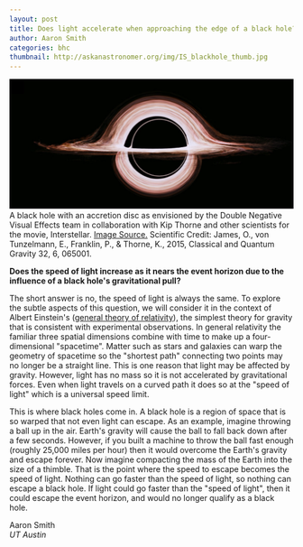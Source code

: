 ```yaml
---
layout: post
title: Does light accelerate when approaching the edge of a black hole?
author: Aaron Smith
categories: bhc
thumbnail: http://askanastronomer.org/img/IS_blackhole_thumb.jpg
---
```

<div class="image">
<img src="/img/IS_blackhole.jpg">
<div class="caption">A black hole with an accretion disc as envisioned by the Double Negative Visual Effects team in collaboration with Kip Thorne and other scientists for the movie, Interstellar. <a href="http://io9.gizmodo.com/the-truth-behind-interstellars-scientifically-accurate-1686120318">Image Source.</a>  Scientific Credit:  James, O., von Tunzelmann, E., Franklin, P., & Thorne, K., 2015, Classical and Quantum Gravity 32, 6, 065001.</div>
</div>

**Does the speed of light increase as it nears the event horizon due to the influence of a black hole's gravitational pull?**

The short answer is no, the speed of light is always the same. To explore the subtle aspects of this question, we will consider it in the context of Albert Einstein's ([general theory of relativity](https://en.wikipedia.org/wiki/General_relativity)), the simplest theory for gravity that is consistent with experimental observations. In general relativity the familiar three spatial dimensions combine with time to make up a four-dimensional "spacetime". Matter such as stars and galaxies can warp the geometry of spacetime so the "shortest path" connecting two points may no longer be a straight line. This is one reason that light may be affected by gravity. However, light has no mass so it is not accelerated by gravitational forces. Even when light travels on a curved path it does so at the "speed of light" which is a universal speed limit.

This is where black holes come in. A black hole is a region of space that is so warped that not even light can escape. As an example, imagine throwing a ball up in the air. Earth's gravity will cause the ball to fall back down after a few seconds. However, if you built a machine to throw the ball fast enough (roughly 25,000 miles per hour) then it would overcome the Earth's gravity and escape forever. Now imagine compacting the mass of the Earth into the size of a thimble. That is the point where the speed to escape becomes the speed of light. Nothing can go faster than the speed of light, so nothing can escape a black hole. If light could go faster than the "speed of light", then it could escape the event horizon, and would no longer qualify as a black hole.


Aaron Smith<br>
*UT Austin*
